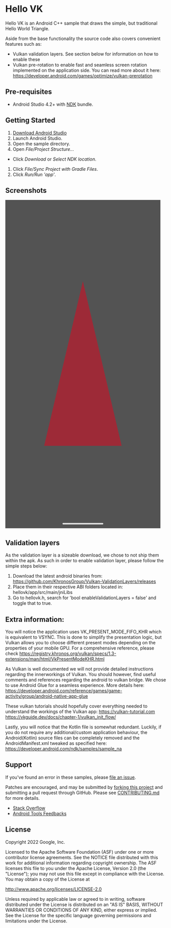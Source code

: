 Hello VK
=========
Hello VK is an Android C++ sample that draws the simple, but traditional Hello World Triangle.

Aside from the base functionality the source code also covers convenient features such as:

- Vulkan validation layers. See section below for information on how to enable these
- Vulkan pre-rotation 
to enable fast and seamless screen rotation implemented on the application side. You can read more about it here:
https://developer.android.com/games/optimize/vulkan-prerotation
  
Pre-requisites
--------------
- Android Studio 4.2+ with [NDK](https://developer.android.com/ndk/) bundle.

Getting Started
---------------
1. [Download Android Studio](http://developer.android.com/sdk/index.html)
1. Launch Android Studio.
1. Open the sample directory.
1. Open *File/Project Structure...*
- Click *Download* or *Select NDK location*.
1. Click *File/Sync Project with Gradle Files*.
1. Click *Run/Run 'app'*.

Screenshots
---------------
![Vulkan Triangle example](documentation-assets/example-triangle.png)


Validation layers
-------
As the validation layer is a sizeable download, we chose to not ship them within the apk. As such in order to enable validation layer, please follow the simple steps below:

1. Download the latest android binaries from:
https://github.com/KhronosGroup/Vulkan-ValidationLayers/releases
2. Place them in their respective ABI folders located in: hellovk/app/src/main/jniLibs
3. Go to hellovk.h, search for 'bool enableValidationLayers = false' and toggle that to true. 

Extra information:
-------
You will notice the application uses VK_PRESENT_MODE_FIFO_KHR which is equivalent to VSYNC. This is done to simplify the presentation logic, 
but Vulkan allows you to choose different present modes depending on the properties of your mobile GPU. For a comprehensive reference, please check
https://registry.khronos.org/vulkan/specs/1.3-extensions/man/html/VkPresentModeKHR.html

As Vulkan is well documented we will not provide detailed instructions regarding the innerworkings of Vulkan. You should however, find useful comments and references regarding the android to vulkan bridge. We chose to use Android Glue for a seamless experience. More details here:
https://developer.android.com/reference/games/game-activity/group/android-native-app-glue

These vulkan tutorials should hopefully cover everything needed to understand the workings of the Vulkan app:
https://vulkan-tutorial.com
https://vkguide.dev/docs/chapter-1/vulkan_init_flow/

Lastly, you will notice that the Kotlin file is somewhat redundant. Luckily, if you do not require any additional/custom application behaviour, the Android(Kotlin) source files can be completely removed and the AndroidManifest.xml tweaked as specified here:
https://developer.android.com/ndk/samples/sample_na


Support
-------
If you've found an error in these samples, please [file an issue](https://github.com/googlesamples/android-ndk/issues/new).

Patches are encouraged, and may be submitted by [forking this project](https://github.com/googlesamples/android-ndk/fork) and
submitting a pull request through GitHub. Please see [CONTRIBUTING.md](../CONTRIBUTING.md) for more details.

- [Stack Overflow](http://stackoverflow.com/questions/tagged/android-ndk)
- [Android Tools Feedbacks](http://tools.android.com/feedback)


License
-------
Copyright 2022 Google, Inc.

Licensed to the Apache Software Foundation (ASF) under one or more contributor
license agreements.  See the NOTICE file distributed with this work for
additional information regarding copyright ownership.  The ASF licenses this
file to you under the Apache License, Version 2.0 (the "License"); you may not
use this file except in compliance with the License.  You may obtain a copy of
the License at

  http://www.apache.org/licenses/LICENSE-2.0

Unless required by applicable law or agreed to in writing, software
distributed under the License is distributed on an "AS IS" BASIS, WITHOUT
WARRANTIES OR CONDITIONS OF ANY KIND, either express or implied.  See the
License for the specific language governing permissions and limitations under
the License.